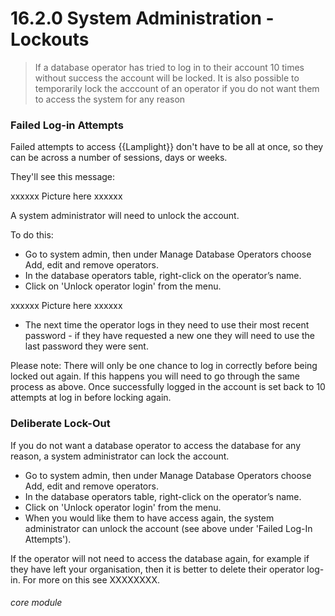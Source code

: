 #  16.2.0 System Administration - Lockouts

> If a database operator has tried to log in to their account 10 times without success the account will be locked. It is also possible to temporarily lock the acccount of an operator if you do not want them to access the system for any reason

### Failed Log-in Attempts

Failed attempts to access {{Lamplight}} don't have to be all at once, so they can be across a number of sessions, days or weeks. 

They'll see this message:

xxxxxx Picture here xxxxxx


A system administrator will need to unlock the account. 

To do this:
- Go to system admin, then under Manage Database Operators choose Add, edit and remove operators.
- In the database operators table, right-click on the operator’s name.
- Click on 'Unlock operator login' from the menu.


xxxxxx Picture here xxxxxx



- The next time the operator logs in they need to use their most recent password - if they have requested a new one they will need to use the last password they were sent.

Please note: There will only be one chance to log in correctly before being locked out again. If this happens you will need to go through the same process as above. Once successfully logged in the account is set back to 10 attempts at log in before locking again.


### Deliberate Lock-Out

If you do not want a database operator to access the database for any reason, a system administrator can lock the account. 

- Go to system admin, then under Manage Database Operators choose Add, edit and remove operators.
- In the database operators table, right-click on the operator’s name.
- Click on 'Unlock operator login' from the menu.
- When you would like them to have access again, the system administrator can unlock the account (see above under 'Failed Log-In Attempts').

If the operator will not need to access the database again, for example if they have left your organisation, then it is better to delete their operator log-in. For more on this see XXXXXXXX.


###### core module

